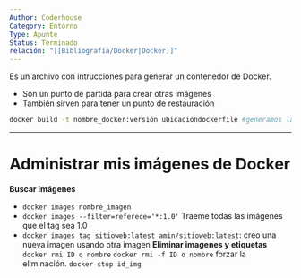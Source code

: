 ```yaml
---
Author: Coderhouse
Category: Entorno
Type: Apunte
Status: Terminado
relación: "[[Bibliografia/Docker|Docker]]"
---
```

Es un archivo con intrucciones para generar un contenedor de Docker.

- Son un punto de partida para crear otras imágenes
- También sirven para tener un punto de restauración

```bash
docker build -t nombre_docker:versión ubicacióndockerfile #generamos la imagen
```

****
# Administrar mis imágenes de Docker

**Buscar imágenes**
- `docker images nombre_imagen`
- `docker images --filter=referece='*:1.0'` Traeme todas las imágenes que el tag sea 1.0
- `docker images tag sitioweb:latest amin/sitioweb:latest`: creo una nueva imagen usando otra imagen
**Eliminar imagenes y etiquetas**
`docker rmi ID o nombre`
`docker rmi -f ID o nombre` forzar la eliminación.
`docker stop id_img`
